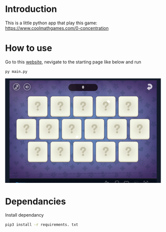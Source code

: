 # Introduction #

This is a little python app that play this game:
https://www.coolmathgames.com/0-concentration

# How to use #

Go to this [website](https://www.coolmathgames.com/0-concentration), nevigate to the starting page like below and run

```sh
py main.py
```
![game starting page](./start_screen.PNG)

# Dependancies #

Install dependancy
```sh
pip3 install -r requirements. txt
```
